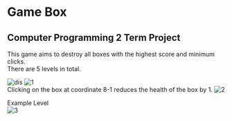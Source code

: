 # Game Box

## Computer Programming 2 Term Project

This game aims to destroy all boxes with the highest score and minimum clicks.
<br>
There are 5 levels in total.


![dis](https://user-images.githubusercontent.com/84626969/165111021-1d4bb4fa-fbc5-45af-a2f6-7b8f91d10b9e.png)
![1](https://user-images.githubusercontent.com/84626969/165111028-86b8cccc-9a3d-4694-bcc6-71a20b040d2c.png)
<br>
Clicking on the box at coordinate 8-1 reduces the health of the box by 1.
![2](https://user-images.githubusercontent.com/84626969/165111070-8192c246-a80d-4898-af99-706d84acaa52.png)

Example Level
<br>
![3](https://user-images.githubusercontent.com/84626969/165111151-9658b6b0-8637-4ab5-bd32-98334d8234c6.png)
